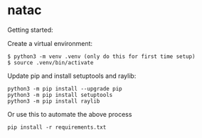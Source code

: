 # natac

Getting started:

Create a virtual environment:
```
$ python3 -m venv .venv (only do this for first time setup)
$ source .venv/bin/activate
```
Update pip and install setuptools and raylib:
```
python3 -m pip install --upgrade pip
python3 -m pip install setuptools
python3 -m pip install raylib
```
Or use this to automate the above process
```
pip install -r requirements.txt
```


